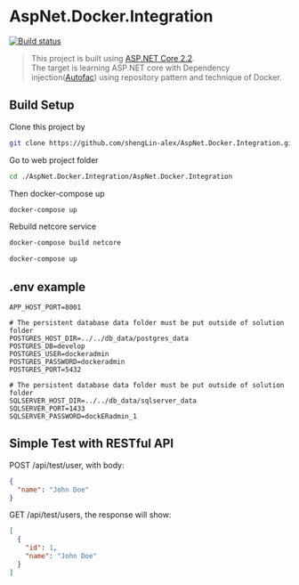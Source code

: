 # AspNet.Docker.Integration

[![Build status](https://ci.appveyor.com/api/projects/status/csr4l6bm2nq9afsg?svg=true)](https://ci.appveyor.com/project/shengLin-alex/aspnet-docker-integration)

> This project is built using [ASP.NET Core 2.2](https://docs.microsoft.com/en-us/aspnet/core/security/authentication/identity?view=aspnetcore-2.2&tabs=visual-studio).  
> The target is learning ASP.NET core with Dependency injection([Autofac](https://autofac.org/)) using repository pattern and technique of Docker.


## Build Setup

Clone this project by
``` bash
git clone https://github.com/shengLin-alex/AspNet.Docker.Integration.git
```

Go to web project folder
``` bash
cd ./AspNet.Docker.Integration/AspNet.Docker.Integration
```

Then docker-compose up

``` bash
docker-compose up
```

Rebuild netcore service
``` bash
docker-compose build netcore

docker-compose up
```

## .env example
```
APP_HOST_PORT=8001

# The persistent database data folder must be put outside of solution folder
POSTGRES_HOST_DIR=../../db_data/postgres_data
POSTGRES_DB=develop
POSTGRES_USER=dockeradmin
POSTGRES_PASSWORD=dockeradmin
POSTGRES_PORT=5432

# The persistent database data folder must be put outside of solution folder
SQLSERVER_HOST_DIR=../../db_data/sqlserver_data
SQLSERVER_PORT=1433
SQLSERVER_PASSWORD=dockERadmin_1
```


## Simple Test with RESTful API

POST /api/test/user, with body:
```json
{
  "name": "John Doe"
}
```

GET /api/test/users, the response will show:
```json
[
  {
    "id": 1,
    "name": "John Doe"
  }
]
```
